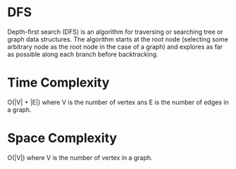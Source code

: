 # DFS
Depth-first search (DFS) is an algorithm for traversing or searching tree or graph data structures. The algorithm starts at the root node (selecting some arbitrary node as the root node in the case of a graph) and explores as far as possible along each branch before backtracking.

# Time Complexity
O(|V| + |E|) where V is the number of vertex ans E is the number of edges in a graph.

# Space Complexity
O(|V|) where V is the number of vertex in a graph.
